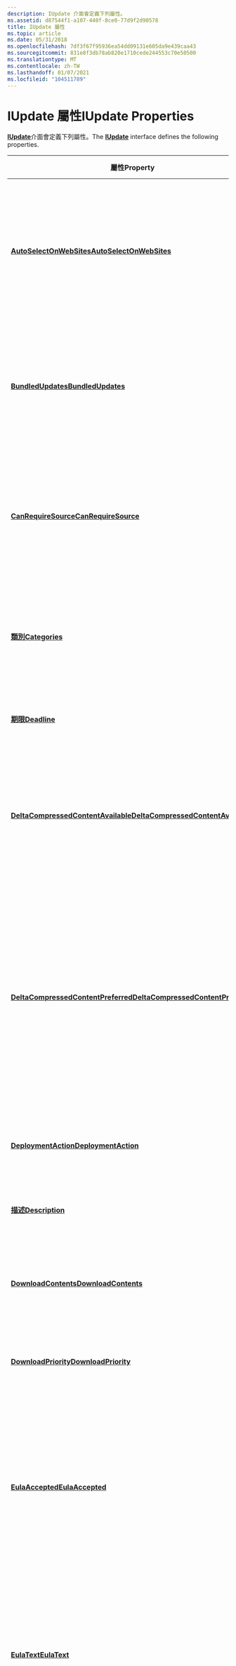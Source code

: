 ```yaml
---
description: IUpdate 介面會定義下列屬性。
ms.assetid: d87544f1-a107-440f-8ce0-77d9f2d90578
title: IUpdate 屬性
ms.topic: article
ms.date: 05/31/2018
ms.openlocfilehash: 7df3f67f95936ea54dd09131e605da9e439caa43
ms.sourcegitcommit: 831e8f3db78ab820e1710cede244553c70e50500
ms.translationtype: MT
ms.contentlocale: zh-TW
ms.lasthandoff: 01/07/2021
ms.locfileid: "104511789"
---
```

# <a name="iupdate-properties"></a><span data-ttu-id="369e7-103">IUpdate 屬性</span><span class="sxs-lookup"><span data-stu-id="369e7-103">IUpdate Properties</span></span>

<span data-ttu-id="369e7-104">[**IUpdate**](/windows/desktop/api/Wuapi/nn-wuapi-iupdate)介面會定義下列屬性。</span><span class="sxs-lookup"><span data-stu-id="369e7-104">The [**IUpdate**](/windows/desktop/api/Wuapi/nn-wuapi-iupdate) interface defines the following properties.</span></span>



| <span data-ttu-id="369e7-105">屬性</span><span class="sxs-lookup"><span data-stu-id="369e7-105">Property</span></span>                                                                           | <span data-ttu-id="369e7-106">描述</span><span class="sxs-lookup"><span data-stu-id="369e7-106">Description</span></span>                                                                                                                                                                         |
|------------------------------------------------------------------------------------|-------------------------------------------------------------------------------------------------------------------------------------------------------------------------------------|
| [<span data-ttu-id="369e7-107">**AutoSelectOnWebSites**</span><span class="sxs-lookup"><span data-stu-id="369e7-107">**AutoSelectOnWebSites**</span></span>](/windows/desktop/api/Wuapi/nf-wuapi-iupdate-get_autoselectonwebsites)                       | <span data-ttu-id="369e7-108">取得布林值，這個值會指出是否將更新標記為 Windows Update 自動選取。</span><span class="sxs-lookup"><span data-stu-id="369e7-108">Gets a Boolean value that indicates whether the update is flagged to be automatically selected by Windows Update.</span></span>                                                                   |
| [<span data-ttu-id="369e7-109">**BundledUpdates**</span><span class="sxs-lookup"><span data-stu-id="369e7-109">**BundledUpdates**</span></span>](/windows/desktop/api/Wuapi/nf-wuapi-iupdate-get_bundledupdates)                                   | <span data-ttu-id="369e7-110">取得介面，其中包含更新之配套更新的已排序清單的相關資訊。</span><span class="sxs-lookup"><span data-stu-id="369e7-110">Gets an interface that contains information about the ordered list of the bundled updates for the update.</span></span>                                                                           |
| [<span data-ttu-id="369e7-111">**CanRequireSource**</span><span class="sxs-lookup"><span data-stu-id="369e7-111">**CanRequireSource**</span></span>](/windows/desktop/api/Wuapi/nf-wuapi-iupdate-get_canrequiresource)                               | <span data-ttu-id="369e7-112">取得布林值，指出是否需要更新的來源媒體以進行安裝或卸載。</span><span class="sxs-lookup"><span data-stu-id="369e7-112">Gets a Boolean value that indicates whether the source media of the update is required for installation or uninstallation.</span></span>                                                          |
| [<span data-ttu-id="369e7-113">**類別**</span><span class="sxs-lookup"><span data-stu-id="369e7-113">**Categories**</span></span>](/windows/desktop/api/Wuapi/nf-wuapi-iupdate-get_categories)                                           | <span data-ttu-id="369e7-114">取得介面，其中包含更新所屬的類別集合。</span><span class="sxs-lookup"><span data-stu-id="369e7-114">Gets an interface that contains a collection of categories to which the update belongs.</span></span>                                                                                             |
| [<span data-ttu-id="369e7-115">**期限**</span><span class="sxs-lookup"><span data-stu-id="369e7-115">**Deadline**</span></span>](/windows/desktop/api/Wuapi/nf-wuapi-iupdate-get_deadline)                                               | <span data-ttu-id="369e7-116">取得必須安裝更新的日期。</span><span class="sxs-lookup"><span data-stu-id="369e7-116">Gets the date by which the update must be installed.</span></span>                                                                                                                                |
| [<span data-ttu-id="369e7-117">**DeltaCompressedContentAvailable**</span><span class="sxs-lookup"><span data-stu-id="369e7-117">**DeltaCompressedContentAvailable**</span></span>](/windows/desktop/api/Wuapi/nf-wuapi-iupdate-get_deltacompressedcontentavailable) | <span data-ttu-id="369e7-118">取得布林值，指出伺服器上是否有差異壓縮的內容可供更新。</span><span class="sxs-lookup"><span data-stu-id="369e7-118">Gets a Boolean value that indicates whether delta-compressed content is available on a server for the update.</span></span>                                                                       |
| [<span data-ttu-id="369e7-119">**DeltaCompressedContentPreferred**</span><span class="sxs-lookup"><span data-stu-id="369e7-119">**DeltaCompressedContentPreferred**</span></span>](/windows/desktop/api/Wuapi/nf-wuapi-iupdate-get_deltacompressedcontentpreferred) | <span data-ttu-id="369e7-120">取得布林值，這個值會指出是否要在下載時偏好差異壓縮的內容，並在有差異壓縮的內容時，安裝或卸載更新。</span><span class="sxs-lookup"><span data-stu-id="369e7-120">Gets a Boolean value that indicates whether to prefer delta-compressed content during the download and install or uninstall of the update if delta-compressed content is available.</span></span> |
| [<span data-ttu-id="369e7-121">**DeploymentAction**</span><span class="sxs-lookup"><span data-stu-id="369e7-121">**DeploymentAction**</span></span>](/windows/desktop/api/Wuapi/nf-wuapi-iupdate-get_deploymentaction)                               | <span data-ttu-id="369e7-122">取得已部署更新的動作。</span><span class="sxs-lookup"><span data-stu-id="369e7-122">Gets the action for which the update is deployed.</span></span>                                                                                                                                   |
| [<span data-ttu-id="369e7-123">**描述**</span><span class="sxs-lookup"><span data-stu-id="369e7-123">**Description**</span></span>](/windows/desktop/api/Wuapi/nf-wuapi-iupdate-get_description)                                         | <span data-ttu-id="369e7-124">取得更新的當地語系化描述。</span><span class="sxs-lookup"><span data-stu-id="369e7-124">Gets the localized description of the update.</span></span>                                                                                                                                       |
| [<span data-ttu-id="369e7-125">**DownloadContents**</span><span class="sxs-lookup"><span data-stu-id="369e7-125">**DownloadContents**</span></span>](/windows/desktop/api/Wuapi/nf-wuapi-iupdate-get_downloadcontents)                               | <span data-ttu-id="369e7-126">取得更新下載內容的相關檔案資訊。</span><span class="sxs-lookup"><span data-stu-id="369e7-126">Gets file information about the download contents of the update.</span></span>                                                                                                                    |
| [<span data-ttu-id="369e7-127">**DownloadPriority**</span><span class="sxs-lookup"><span data-stu-id="369e7-127">**DownloadPriority**</span></span>](/windows/desktop/api/Wuapi/nf-wuapi-iupdate-get_downloadpriority)                               | <span data-ttu-id="369e7-128">取得更新的建議下載優先權。</span><span class="sxs-lookup"><span data-stu-id="369e7-128">Gets the suggested download priority of the update.</span></span>                                                                                                                                 |
| [<span data-ttu-id="369e7-129">**EulaAccepted**</span><span class="sxs-lookup"><span data-stu-id="369e7-129">**EulaAccepted**</span></span>](/windows/desktop/api/Wuapi/nf-wuapi-iupdate-get_eulaaccepted)                                       | <span data-ttu-id="369e7-130">取得布林值，這個值會指出是否接受電腦的與更新相關聯的 Microsoft 軟體授權條款。</span><span class="sxs-lookup"><span data-stu-id="369e7-130">Gets a Boolean value that indicates whether the Microsoft Software License Terms that are associated with the update are accepted for the computer.</span></span>                                 |
| [<span data-ttu-id="369e7-131">**EulaText**</span><span class="sxs-lookup"><span data-stu-id="369e7-131">**EulaText**</span></span>](/windows/desktop/api/Wuapi/nf-wuapi-iupdate-get_eulatext)                                               | <span data-ttu-id="369e7-132">取得與更新相關聯之 Microsoft 軟體授權條款的完整當地語系化文字。</span><span class="sxs-lookup"><span data-stu-id="369e7-132">Gets the full localized text of the Microsoft Software License Terms that are associated with the update.</span></span>                                                                           |
| [<span data-ttu-id="369e7-133">**HandlerID**</span><span class="sxs-lookup"><span data-stu-id="369e7-133">**HandlerID**</span></span>](/windows/desktop/api/Wuapi/nf-wuapi-iupdate-get_handlerid)                                             | <span data-ttu-id="369e7-134">取得更新的安裝處理常式。</span><span class="sxs-lookup"><span data-stu-id="369e7-134">Gets the install handler of the update.</span></span>                                                                                                                                             |
| [<span data-ttu-id="369e7-135">**身分識別**</span><span class="sxs-lookup"><span data-stu-id="369e7-135">**Identity**</span></span>](/windows/desktop/api/Wuapi/nf-wuapi-iupdate-get_identity)                                               | <span data-ttu-id="369e7-136">取得包含更新之唯一識別碼的介面。</span><span class="sxs-lookup"><span data-stu-id="369e7-136">Gets an interface that contains the unique identifier of the update.</span></span>                                                                                                                |
| [<span data-ttu-id="369e7-137">**Image**</span><span class="sxs-lookup"><span data-stu-id="369e7-137">**Image**</span></span>](/windows/desktop/api/Wuapi/nf-wuapi-iupdate-get_image)                                                     | <span data-ttu-id="369e7-138">取得介面，其中包含與更新相關聯之影像的相關資訊。</span><span class="sxs-lookup"><span data-stu-id="369e7-138">Gets an interface that contains information about an image that is associated with the update.</span></span>                                                                                      |
| [<span data-ttu-id="369e7-139">**InstallationBehavior**</span><span class="sxs-lookup"><span data-stu-id="369e7-139">**InstallationBehavior**</span></span>](/windows/desktop/api/Wuapi/nf-wuapi-iupdate-get_installationbehavior)                       | <span data-ttu-id="369e7-140">取得包含更新安裝選項的介面。</span><span class="sxs-lookup"><span data-stu-id="369e7-140">Gets an interface that contains the installation options of the update.</span></span>                                                                                                             |
| [<span data-ttu-id="369e7-141">**IsBeta**</span><span class="sxs-lookup"><span data-stu-id="369e7-141">**IsBeta**</span></span>](/windows/desktop/api/Wuapi/nf-wuapi-iupdate-get_isbeta)                                                   | <span data-ttu-id="369e7-142">取得布林值，指出更新是否為搶鮮版（Beta）。</span><span class="sxs-lookup"><span data-stu-id="369e7-142">Gets a Boolean value that indicates whether the update is a beta release.</span></span>                                                                                                           |
| [<span data-ttu-id="369e7-143">**IsDownloaded**</span><span class="sxs-lookup"><span data-stu-id="369e7-143">**IsDownloaded**</span></span>](/windows/desktop/api/Wuapi/nf-wuapi-iupdate-get_isdownloaded)                                       | <span data-ttu-id="369e7-144">取得布林值，指出是否在電腦上快取所有更新內容。</span><span class="sxs-lookup"><span data-stu-id="369e7-144">Gets a Boolean value that indicates whether all the update content is cached on the computer.</span></span>                                                                                       |
| [<span data-ttu-id="369e7-145">**IsHidden**</span><span class="sxs-lookup"><span data-stu-id="369e7-145">**IsHidden**</span></span>](/windows/desktop/api/Wuapi/nf-wuapi-iupdate-get_ishidden)                                               | <span data-ttu-id="369e7-146">取得布林值，指出使用者是否隱藏更新。</span><span class="sxs-lookup"><span data-stu-id="369e7-146">Gets a Boolean value that indicates whether an update is hidden by a user.</span></span>                                                                                                          |
| [<span data-ttu-id="369e7-147">**IsInstalled**</span><span class="sxs-lookup"><span data-stu-id="369e7-147">**IsInstalled**</span></span>](/windows/desktop/api/Wuapi/nf-wuapi-iupdate-get_isinstalled)                                         | <span data-ttu-id="369e7-148">取得布林值，指出是否在執行搜尋時，將更新安裝在電腦上。</span><span class="sxs-lookup"><span data-stu-id="369e7-148">Gets a Boolean value that indicates whether the update is installed on a computer when the search is performed.</span></span>                                                                     |
| [<span data-ttu-id="369e7-149">**IsMandatory**</span><span class="sxs-lookup"><span data-stu-id="369e7-149">**IsMandatory**</span></span>](/windows/desktop/api/Wuapi/nf-wuapi-iupdate-get_ismandatory)                                         | <span data-ttu-id="369e7-150">取得布林值，指出更新的安裝是否為強制性。</span><span class="sxs-lookup"><span data-stu-id="369e7-150">Gets a Boolean value that indicates whether the installation of the update is mandatory.</span></span>                                                                                            |
| [<span data-ttu-id="369e7-151">**IsUninstallable**</span><span class="sxs-lookup"><span data-stu-id="369e7-151">**IsUninstallable**</span></span>](/windows/desktop/api/Wuapi/nf-wuapi-iupdate-get_isuninstallable)                                 | <span data-ttu-id="369e7-152">取得布林值，指出使用者是否可以從電腦卸載更新。</span><span class="sxs-lookup"><span data-stu-id="369e7-152">Gets a Boolean value that indicates whether a user can uninstall the update from a computer.</span></span>                                                                                        |
| [<span data-ttu-id="369e7-153">**KBArticleIDs**</span><span class="sxs-lookup"><span data-stu-id="369e7-153">**KBArticleIDs**</span></span>](/windows/desktop/api/Wuapi/nf-wuapi-iupdate-get_kbarticleids)                                       | <span data-ttu-id="369e7-154">取得與更新相關聯之 Microsoft 知識庫文章識別碼的集合。</span><span class="sxs-lookup"><span data-stu-id="369e7-154">Gets a collection of Microsoft Knowledge Base article IDs that are associated with the update.</span></span>                                                                                      |
| [<span data-ttu-id="369e7-155">**語言**</span><span class="sxs-lookup"><span data-stu-id="369e7-155">**Languages**</span></span>](/windows/desktop/api/Wuapi/nf-wuapi-iupdate-get_languages)                                              | <span data-ttu-id="369e7-156">取得介面，其中包含更新所支援的語言。</span><span class="sxs-lookup"><span data-stu-id="369e7-156">Gets an interface that contains the languages that are supported by the update.</span></span>                                                                                                     |
| [<span data-ttu-id="369e7-157">**LastDeploymentChangeTime**</span><span class="sxs-lookup"><span data-stu-id="369e7-157">**LastDeploymentChangeTime**</span></span>](/windows/desktop/api/Wuapi/nf-wuapi-iupdate-get_lastdeploymentchangetime)               | <span data-ttu-id="369e7-158">在部署更新的伺服器上，取得更新的上次發行日期（以國際標準時間 (UTC) 日期和時間）。</span><span class="sxs-lookup"><span data-stu-id="369e7-158">Gets the last published date of the update, in Coordinated Universal Time (UTC) date and time, on the server that deploys the update.</span></span>                                               |
| [<span data-ttu-id="369e7-159">**MaxDownloadSize**</span><span class="sxs-lookup"><span data-stu-id="369e7-159">**MaxDownloadSize**</span></span>](/windows/desktop/api/Wuapi/nf-wuapi-iupdate-get_maxdownloadsize)                                 | <span data-ttu-id="369e7-160">取得更新的下載大小上限。</span><span class="sxs-lookup"><span data-stu-id="369e7-160">Gets the maximum download size of the update.</span></span>                                                                                                                                       |
| [<span data-ttu-id="369e7-161">**MinDownloadSize**</span><span class="sxs-lookup"><span data-stu-id="369e7-161">**MinDownloadSize**</span></span>](/windows/desktop/api/Wuapi/nf-wuapi-iupdate-get_mindownloadsize)                                 | <span data-ttu-id="369e7-162">取得更新的最小下載大小。</span><span class="sxs-lookup"><span data-stu-id="369e7-162">Gets the minimum download size of the update.</span></span>                                                                                                                                       |
| [<span data-ttu-id="369e7-163">**MoreInfoUrls**</span><span class="sxs-lookup"><span data-stu-id="369e7-163">**MoreInfoUrls**</span></span>](/windows/desktop/api/Wuapi/nf-wuapi-iupdate-get_moreinfourls)                                       | <span data-ttu-id="369e7-164">取得特定語言字串的集合，這些字串會指定有關更新詳細資訊的超連結。</span><span class="sxs-lookup"><span data-stu-id="369e7-164">Gets a collection of language-specific strings that specify the hyperlinks to more information about the update.</span></span>                                                                    |
| [<span data-ttu-id="369e7-165">**MsrcSeverity**</span><span class="sxs-lookup"><span data-stu-id="369e7-165">**MsrcSeverity**</span></span>](/windows/desktop/api/Wuapi/nf-wuapi-iupdate-get_msrcseverity)                                       | <span data-ttu-id="369e7-166">取得更新的 Microsoft Security Response Center 嚴重性分級。</span><span class="sxs-lookup"><span data-stu-id="369e7-166">Gets the Microsoft Security Response Center severity rating of the update.</span></span>                                                                                                          |
| [<span data-ttu-id="369e7-167">**RecommendedCPUSpeed**</span><span class="sxs-lookup"><span data-stu-id="369e7-167">**RecommendedCPUSpeed**</span></span>](/windows/desktop/api/Wuapi/nf-wuapi-iupdate-get_recommendedcpuspeed)                         | <span data-ttu-id="369e7-168">取得用來安裝更新的建議 CPU 速度，以 mhz (MHz) 。</span><span class="sxs-lookup"><span data-stu-id="369e7-168">Gets the recommended CPU speed used to install the update, in megahertz (MHz).</span></span>                                                                                                      |
| [<span data-ttu-id="369e7-169">**RecommendedHardDiskSpace**</span><span class="sxs-lookup"><span data-stu-id="369e7-169">**RecommendedHardDiskSpace**</span></span>](/windows/desktop/api/Wuapi/nf-wuapi-iupdate-get_recommendedharddiskspace)               | <span data-ttu-id="369e7-170">取得安裝更新之前，應該可在硬碟上使用的建議可用空間。</span><span class="sxs-lookup"><span data-stu-id="369e7-170">Gets the recommended free space that should be available on the hard disk before you install the update.</span></span> <span data-ttu-id="369e7-171">可用空間的指定單位為 mb (MB) 。</span><span class="sxs-lookup"><span data-stu-id="369e7-171">The free space is specified in megabytes (MB).</span></span>                             |
| [<span data-ttu-id="369e7-172">**RecommendedMemory**</span><span class="sxs-lookup"><span data-stu-id="369e7-172">**RecommendedMemory**</span></span>](/windows/desktop/api/Wuapi/nf-wuapi-iupdate-get_recommendedmemory)                             | <span data-ttu-id="369e7-173">取得在安裝更新之前，應該在電腦上使用的建議實體記憶體大小。</span><span class="sxs-lookup"><span data-stu-id="369e7-173">Gets the recommended physical memory size that should be available in your computer before you install the update.</span></span> <span data-ttu-id="369e7-174">實體記憶體大小的指定單位為 mb (MB) 。</span><span class="sxs-lookup"><span data-stu-id="369e7-174">The physical memory size is specified in megabytes (MB).</span></span>         |
| [<span data-ttu-id="369e7-175">**ReleaseNotes**</span><span class="sxs-lookup"><span data-stu-id="369e7-175">**ReleaseNotes**</span></span>](/windows/desktop/api/Wuapi/nf-wuapi-iupdate-get_releasenotes)                                       | <span data-ttu-id="369e7-176">取得更新的當地語系化版本資訊。</span><span class="sxs-lookup"><span data-stu-id="369e7-176">Gets the localized release notes for the update.</span></span>                                                                                                                                    |
| [<span data-ttu-id="369e7-177">**SecurityBulletinIDs**</span><span class="sxs-lookup"><span data-stu-id="369e7-177">**SecurityBulletinIDs**</span></span>](/windows/desktop/api/Wuapi/nf-wuapi-iupdate-get_securitybulletinids)                         | <span data-ttu-id="369e7-178">取得字串值的集合，其中包含與更新相關聯的資訊安全佈告欄識別碼。</span><span class="sxs-lookup"><span data-stu-id="369e7-178">Gets a collection of string values that contain the security bulletin IDs that are associated with the update.</span></span>                                                                      |
| [<span data-ttu-id="369e7-179">**SupersededUpdateIDs**</span><span class="sxs-lookup"><span data-stu-id="369e7-179">**SupersededUpdateIDs**</span></span>](/windows/desktop/api/Wuapi/nf-wuapi-iupdate-get_supersededupdateids)                         | <span data-ttu-id="369e7-180">取得更新識別碼的集合。</span><span class="sxs-lookup"><span data-stu-id="369e7-180">Gets a collection of update identifiers.</span></span> <span data-ttu-id="369e7-181">此識別碼集合會指定更新所取代的更新。</span><span class="sxs-lookup"><span data-stu-id="369e7-181">This collection of identifiers specifies the updates that are superseded by the update.</span></span>                                                    |
| [<span data-ttu-id="369e7-182">**SupportUrl**</span><span class="sxs-lookup"><span data-stu-id="369e7-182">**SupportUrl**</span></span>](/windows/desktop/api/Wuapi/nf-wuapi-iupdate-get_supporturl)                                           | <span data-ttu-id="369e7-183">取得更新之語言特定支援資訊的超連結。</span><span class="sxs-lookup"><span data-stu-id="369e7-183">Gets a hyperlink to the language-specific support information for the update.</span></span>                                                                                                       |
| [<span data-ttu-id="369e7-184">**標題**</span><span class="sxs-lookup"><span data-stu-id="369e7-184">**Title**</span></span>](/windows/desktop/api/Wuapi/nf-wuapi-iupdate-get_title)                                                     | <span data-ttu-id="369e7-185">取得更新的當地語系化標題。</span><span class="sxs-lookup"><span data-stu-id="369e7-185">Gets the localized title of the update.</span></span>                                                                                                                                             |
| [<span data-ttu-id="369e7-186">**類型**</span><span class="sxs-lookup"><span data-stu-id="369e7-186">**Type**</span></span>](/windows/desktop/api/Wuapi/nf-wuapi-iupdate-get_type)                                                       | <span data-ttu-id="369e7-187">取得更新的型別。</span><span class="sxs-lookup"><span data-stu-id="369e7-187">Gets the type of the update.</span></span>                                                                                                                                                        |
| [<span data-ttu-id="369e7-188">**UninstallationBehavior**</span><span class="sxs-lookup"><span data-stu-id="369e7-188">**UninstallationBehavior**</span></span>](/windows/desktop/api/Wuapi/nf-wuapi-iupdate-get_uninstallationbehavior)                   | <span data-ttu-id="369e7-189">取得包含更新之卸載選項的介面。</span><span class="sxs-lookup"><span data-stu-id="369e7-189">Gets an interface that contains the uninstallation options for the update.</span></span>                                                                                                          |
| [<span data-ttu-id="369e7-190">**UninstallationNotes**</span><span class="sxs-lookup"><span data-stu-id="369e7-190">**UninstallationNotes**</span></span>](/windows/desktop/api/Wuapi/nf-wuapi-iupdate-get_uninstallationnotes)                         | <span data-ttu-id="369e7-191">取得更新的卸載附注。</span><span class="sxs-lookup"><span data-stu-id="369e7-191">Gets the uninstallation notes for the update.</span></span>                                                                                                                                       |
| [<span data-ttu-id="369e7-192">**UninstallationSteps**</span><span class="sxs-lookup"><span data-stu-id="369e7-192">**UninstallationSteps**</span></span>](/windows/desktop/api/Wuapi/nf-wuapi-iupdate-get_uninstallationsteps)                         | <span data-ttu-id="369e7-193">取得包含更新之卸載步驟的介面。</span><span class="sxs-lookup"><span data-stu-id="369e7-193">Gets an interface that contains the uninstallation steps for the update.</span></span>                                                                                                            |



 

 

 



